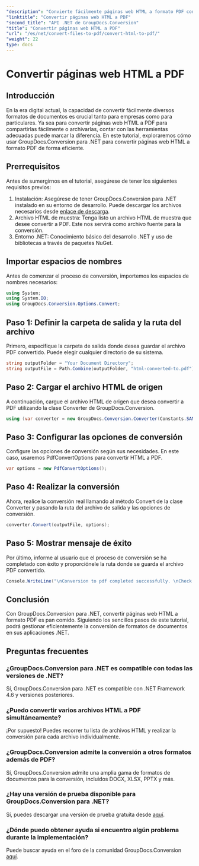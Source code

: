 ```yaml
---
"description": "Convierte fácilmente páginas web HTML a formato PDF con GroupDocs.Conversion para .NET. Sigue nuestra guía paso a paso para una conversión fluida de formatos de documentos."
"linktitle": "Convertir páginas web HTML a PDF"
"second_title": "API .NET de GroupDocs.Conversion"
"title": "Convertir páginas web HTML a PDF"
"url": "/es/net/convert-files-to-pdf/convert-html-to-pdf/"
"weight": 22
type: docs
---
```

# Convertir páginas web HTML a PDF

## Introducción
En la era digital actual, la capacidad de convertir fácilmente diversos formatos de documentos es crucial tanto para empresas como para particulares. Ya sea para convertir páginas web HTML a PDF para compartirlas fácilmente o archivarlas, contar con las herramientas adecuadas puede marcar la diferencia. En este tutorial, exploraremos cómo usar GroupDocs.Conversion para .NET para convertir páginas web HTML a formato PDF de forma eficiente.
## Prerrequisitos
Antes de sumergirnos en el tutorial, asegúrese de tener los siguientes requisitos previos:
1. Instalación: Asegúrese de tener GroupDocs.Conversion para .NET instalado en su entorno de desarrollo. Puede descargar los archivos necesarios desde [enlace de descarga](https://releases.groupdocs.com/conversion/net/).
2. Archivo HTML de muestra: Tenga listo un archivo HTML de muestra que desee convertir a PDF. Este nos servirá como archivo fuente para la conversión.
3. Entorno .NET: Conocimiento básico del desarrollo .NET y uso de bibliotecas a través de paquetes NuGet.

## Importar espacios de nombres
Antes de comenzar el proceso de conversión, importemos los espacios de nombres necesarios:
```csharp
using System;
using System.IO;
using GroupDocs.Conversion.Options.Convert;
```

## Paso 1: Definir la carpeta de salida y la ruta del archivo
Primero, especifique la carpeta de salida donde desea guardar el archivo PDF convertido. Puede elegir cualquier directorio de su sistema.
```csharp
string outputFolder = "Your Document Directory";
string outputFile = Path.Combine(outputFolder, "html-converted-to.pdf");
```
## Paso 2: Cargar el archivo HTML de origen
A continuación, cargue el archivo HTML de origen que desea convertir a PDF utilizando la clase Converter de GroupDocs.Conversion.
```csharp
using (var converter = new GroupDocs.Conversion.Converter(Constants.SAMPLE_HTML))
```
## Paso 3: Configurar las opciones de conversión
Configure las opciones de conversión según sus necesidades. En este caso, usaremos PdfConvertOptions para convertir HTML a PDF.
```csharp
var options = new PdfConvertOptions();
```
## Paso 4: Realizar la conversión
Ahora, realice la conversión real llamando al método Convert de la clase Converter y pasando la ruta del archivo de salida y las opciones de conversión.
```csharp
converter.Convert(outputFile, options);
```
## Paso 5: Mostrar mensaje de éxito
Por último, informe al usuario que el proceso de conversión se ha completado con éxito y proporciónele la ruta donde se guarda el archivo PDF convertido.
```csharp
Console.WriteLine("\nConversion to pdf completed successfully. \nCheck output in {0}", outputFolder);
```

## Conclusión
Con GroupDocs.Conversion para .NET, convertir páginas web HTML a formato PDF es pan comido. Siguiendo los sencillos pasos de este tutorial, podrá gestionar eficientemente la conversión de formatos de documentos en sus aplicaciones .NET.
## Preguntas frecuentes
### ¿GroupDocs.Conversion para .NET es compatible con todas las versiones de .NET?
Sí, GroupDocs.Conversion para .NET es compatible con .NET Framework 4.6 y versiones posteriores.
### ¿Puedo convertir varios archivos HTML a PDF simultáneamente?
¡Por supuesto! Puedes recorrer tu lista de archivos HTML y realizar la conversión para cada archivo individualmente.
### ¿GroupDocs.Conversion admite la conversión a otros formatos además de PDF?
Sí, GroupDocs.Conversion admite una amplia gama de formatos de documentos para la conversión, incluidos DOCX, XLSX, PPTX y más.
### ¿Hay una versión de prueba disponible para GroupDocs.Conversion para .NET?
Sí, puedes descargar una versión de prueba gratuita desde [aquí](https://releases.groupdocs.com/).
### ¿Dónde puedo obtener ayuda si encuentro algún problema durante la implementación?
Puede buscar ayuda en el foro de la comunidad GroupDocs.Conversion [aquí](https://forum.groupdocs.com/c/conversion/11).